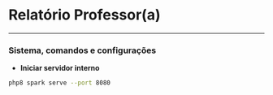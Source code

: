 # Relatório Professor(a)


---

### Sistema, comandos e configurações

- **Iniciar servidor interno**

```bash
php8 spark serve --port 8080
```